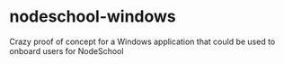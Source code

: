 # nodeschool-windows
Crazy proof of concept for a Windows application that could be used to onboard users for NodeSchool

